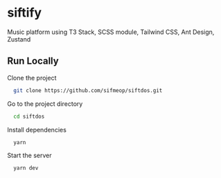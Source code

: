 # siftify

Music platform using T3 Stack, SCSS module, Tailwind CSS, Ant Design, Zustand

## Run Locally

Clone the project

```bash
  git clone https://github.com/sifmeop/siftdos.git
```

Go to the project directory

```bash
  cd siftdos
```

Install dependencies

```bash
  yarn
```

Start the server

```bash
  yarn dev
```
